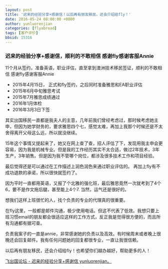 ```yaml
---
layout: post
title: '迟来的经验分享+感谢信！以后再有朋友移民，还会介绍给fly！'
date: 2016-05-24 08:00:00 +0800
author: yunluorenjian
categories: [flyabroad]
tags: [客户评价]
bbsid: 15316
---
```


### 迟来的经验分享+感谢信，顺利的不敢相信 感谢fly感谢客服Annie

11个月从签约，准备英语，职业评估，直至拿到澳洲技术移民签证，顺利的不敢相信 感谢fly感谢客服Annie

- 2015年4月15日， 正式和fly签约，之后同时准备雅思和EA职业评估
- 2015年6月中旬雅思考试
- 2015年7月雅思成绩通过
- 2016年1月体检
- 2016年3月3日下签

其实出国移民一直都是我夫人的主意，几年前我们曾经考虑过，那时候考虑她主申，但因为她学财务的，要求雅思四个七，感觉太难，再加上我那个时候还是不太舍得离开父母这么远，所以就没继续。

15年这个事情又提起来了，她又在网上查了查，招人评估了下，发现用我主申会更容易，因为我是机械专业。但是我的工作经历其实不太合适，做过2年技术，3年生产，3年销售。但是因为我不管哪个岗位，都涉及很多技术工作和项目经验。

最后觉得还是可以通过在工作描述上润色润色来通过职业评估的。 再加上fly有不成功退款的承诺，所以很快就签约了。

因为平时一直都用英语，又报了个北雅的强化班，最后雅思竟然一次就考到了4个6，要不是作文拖后腿，甚至能上4个7. 当然，运气还是很好的。

想我们这样上班很忙的人，找个负责的专业的代理真的很重要。

在fly这里，一般都是邮件沟通，极少使用电话。但这不代表了低效。我想只要上班习惯email的朋友都会很适应这样的工作方式，反正我是觉得很方便的，而且所有沟通都有据可查。

负责我案子的一直是annie，非常感谢她的负责以及高效。有时候周末或者晚上很晚还会回复邮件。我有任何问题她的回复都很专业，一直让我很信赖。

以后再有朋友移民，还会介绍给fly！也希望你们越办越好，帮助更多的人！

[飞出国论坛 - 迟来的经验分享+感谢信 yunluorenjian。](https://bbs.fcgvisa.com/t/topic/15316)
